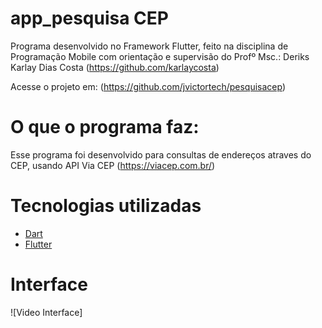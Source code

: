 # app_pesquisa CEP

Programa desenvolvido no Framework Flutter, feito na disciplina de Programação Mobile com orientação e supervisão do Profº Msc.: Deriks Karlay Dias Costa
(https://github.com/karlaycosta)  

Acesse o projeto em: (https://github.com/jvictortech/pesquisacep)
# O que o programa faz: 

Esse programa foi desenvolvido para consultas de endereços atraves do CEP, usando API Via CEP (https://viacep.com.br/)

# Tecnologias utilizadas
- [Dart](https://dart.dev/)
- [Flutter](https://flutter.dev/)

# Interface

![Video Interface]
